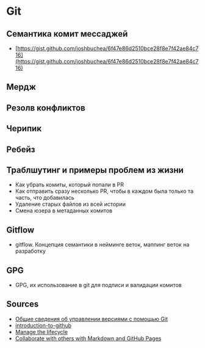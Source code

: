 # Git

## Семантика комит мессаджей

- [https://gist.github.com/joshbuchea/6f47e86d2510bce28f8e7f42ae84c716](https://gist.github.com/joshbuchea/6f47e86d2510bce28f8e7f42ae84c716)

## Мердж

## Резолв конфликтов

## Черипик

## Ребейз

## Траблшутинг и примеры проблем из жизни

- Как убрать комиты, который попали в PR
- Как отправить сразу несколько PR, чтобы в каждом была только та часть, что добавилась
- Удаление старых файлов из всей истории
- Смена юзера в метаданных комитов

## Gitflow

- gitflow. Концепция семантики в нейминге веток, маппинг веток на разработку

## GPG

- GPG, их использование в git для подписи и валидации комитов

## Sources

- [Общие сведения об управлении версиями с помощью Git](https://docs.microsoft.com/ru-ru/learn/paths/intro-to-vc-git/)
- [introduction-to-github](https://docs.microsoft.com/en-us/learn/paths/collaborate-markdown-github-pages/)
- [Manage the lifecycle](https://docs.microsoft.com/en-us/learn/paths/manage-project-lifecycle-github/)
- [Collaborate with others with Markdown and GitHub Pages](https://docs.microsoft.com/en-us/learn/paths/collaborate-markdown-github-pages/)
